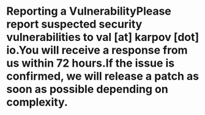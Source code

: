 # Reporting a VulnerabilityPlease report suspected security vulnerabilities to val [at] karpov [dot] io.You will receive a response from us within 72 hours.If the issue is confirmed, we will release a patch as soon as possible depending on complexity.
